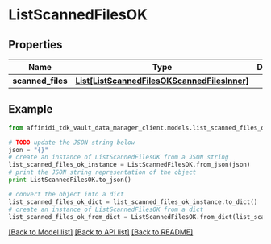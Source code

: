 # ListScannedFilesOK

## Properties

| Name              | Type                                                                                    | Description | Notes |
| ----------------- | --------------------------------------------------------------------------------------- | ----------- | ----- |
| **scanned_files** | [**List[ListScannedFilesOKScannedFilesInner]**](ListScannedFilesOKScannedFilesInner.md) |             |

## Example

```python
from affinidi_tdk_vault_data_manager_client.models.list_scanned_files_ok import ListScannedFilesOK

# TODO update the JSON string below
json = "{}"
# create an instance of ListScannedFilesOK from a JSON string
list_scanned_files_ok_instance = ListScannedFilesOK.from_json(json)
# print the JSON string representation of the object
print ListScannedFilesOK.to_json()

# convert the object into a dict
list_scanned_files_ok_dict = list_scanned_files_ok_instance.to_dict()
# create an instance of ListScannedFilesOK from a dict
list_scanned_files_ok_from_dict = ListScannedFilesOK.from_dict(list_scanned_files_ok_dict)
```

[[Back to Model list]](../README.md#documentation-for-models) [[Back to API list]](../README.md#documentation-for-api-endpoints) [[Back to README]](../README.md)
